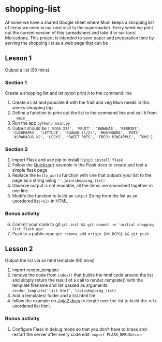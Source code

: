 # shopping-list
At home we have a shared Google sheet where Mum keeps a shopping list of items we need in our next visit to the 
supermarket. Every week we print out the current version of this spreadsheet and take it to our local Mercadona. 
This project is intended to save paper and preparation time by serving the shopping list as a web page that can be

## Lesson 1
Output a list (90 mins)
### Section 1
Create a shopping list and let pyton print it to the command line
1. Create a List and populate it with the fruit and veg Mum needs in this weeks shopping trip.
2. Define a function to print out the list to the command line and call it from `__main__`
3. Run the app `python3 main.py`
4. Output should be `['EGGS X24', 'FRUIT', 'BANANAS', 'BERRIES', 'CUCUMBERS', 'LETTUCE', 'SQUASH (1/2)', 'MUSHROOMS', 'POTS', 'ASPARAGUS X2', 'LEEKS', 'SWEET POTS', 'FRESH PINEAPPLE', 'TOMS']`

### Section 2
1. Import Flask and use pip to install it `pip3 install flask`
2. Follow the [Quickstart](https://flask.palletsprojects.com/en/1.1.x/quickstart/) example in the Flask docs to create 
and test a simple flask page
3. Replace the `hello_world` function with one that outputs your list to the page as a string using `''.join(shopping_list)`
4. Observe output is not readable, all the items are smooshed together in one line
5. Modify the function to  build an `output` String from the list as an unordered list `<ul>` in HTML
### Bonus activity
6. Commit your code to git `git init && git commit -m 'initial shopping list flask app'`
7. Push to a public repo `git remote add origin [MY_REPO] && git push`

## Lesson 2
Output the list via an html template (60 mins)

1. Import render_template
2. remove the code from `index()` that builds the html code around the list and simply return the  result of a call to 
render_template() with the template filename and list passed as arguments:
`render_template('list.html', list=shopping_list)`
3. Add a templates/ folder and a list.html file
4. follow the example on [Jinja2 docs](https://jinja.palletsprojects.com/en/2.11.x/templates/) to iterate over the list
to build the `<ul>` unordered list html.

### Bonus activity
1. Configure Flask in debug mode so that you don't have to break and restart the server after every code edit:
`export FLASK_DEBUG=true`

